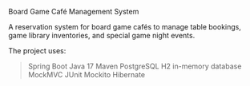 Board Game Café Management System

A reservation system for board game cafés to manage table bookings, game library inventories, and special game night
events.

The project uses:

> Spring Boot
> Java 17
> Maven
> PostgreSQL
> H2 in-memory database
> MockMVC
> JUnit
> Mockito
> Hibernate